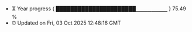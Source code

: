 - ⏳ Year progress { ██████████████████████▁▁▁▁▁▁▁▁ } 75.49 %
- ⏰ Updated on Fri, 03 Oct 2025 12:48:16 GMT

